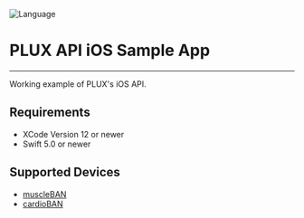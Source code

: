 ![Language](https://img.shields.io/badge/language-Swift%205-orange.svg)

# PLUX API iOS Sample App  #
-----

Working example of PLUX's iOS API.

## Requirements ##
- XCode Version 12 or newer
- Swift 5.0 or newer

## Supported Devices ##
- [muscleBAN](https://www.pluxbiosignals.com/products/muscleban-kit)
- [cardioBAN](https://www.pluxbiosignals.com/products/cardioban)